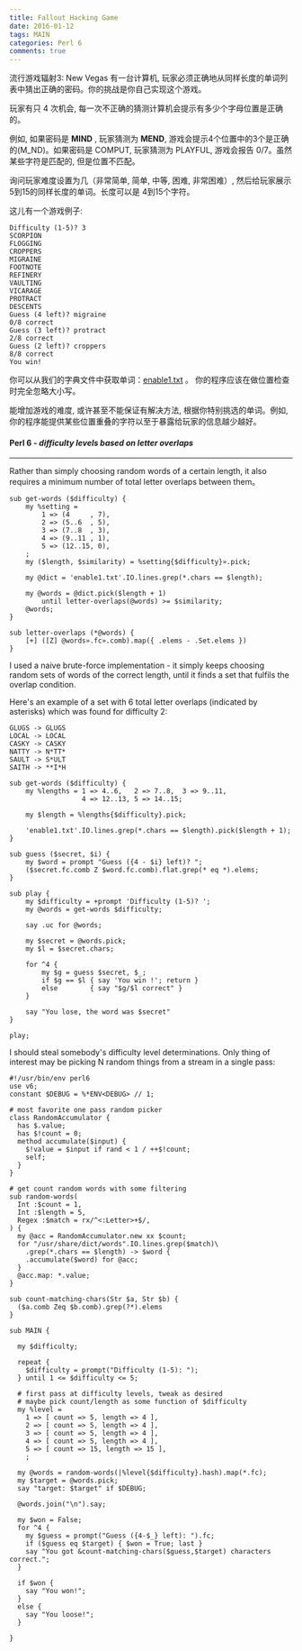 ```yaml
---
title: Fallout Hacking Game
date: 2016-01-12
tags: MAIN
categories: Perl 6
comments: true
---
```




流行游戏辐射3: New Vegas 有一台计算机, 玩家必须正确地从同样长度的单词列表中猜出正确的密码。你的挑战是你自己实现这个游戏。

玩家有只 4 次机会, 每一次不正确的猜测计算机会提示有多少个字母位置是正确的。

例如, 如果密码是 **MIND** , 玩家猜测为 **MEND**, 游戏会提示4个位置中的3个是正确的(M_ND)。如果密码是 COMPUT, 玩家猜测为 PLAYFUL, 游戏会报告 0/7。虽然某些字符是匹配的, 但是位置不匹配。

询问玩家难度设置为几（非常简单, 简单, 中等, 困难, 非常困难）, 然后给玩家展示5到15的同样长度的单词。长度可以是 4到15个字符。

这儿有一个游戏例子:

```perl6
Difficulty (1-5)? 3
SCORPION
FLOGGING
CROPPERS
MIGRAINE
FOOTNOTE
REFINERY
VAULTING
VICARAGE
PROTRACT
DESCENTS
Guess (4 left)? migraine
0/8 correct
Guess (3 left)? protract
2/8 correct
Guess (2 left)? croppers
8/8 correct
You win!
```

你可以从我们的字典文件中获取单词：[enable1.txt](http://code.google.com/p/dotnetperls-controls/downloads/detail?name=enable1.txt) 。 你的程序应该在做位置检查时完全忽略大小写。

能增加游戏的难度, 或许甚至不能保证有解决方法, 根据你特别挑选的单词。例如, 你的程序能提供某些位置重叠的字符以至于暴露给玩家的信息越少越好。

#### Perl 6 - *difficulty levels based on letter overlaps*
---

Rather than simply choosing random words of a certain length, it also requires a minimum number of total letter overlaps between them。

```perl6
sub get-words ($difficulty) {
    my %setting =
        1 => (4     , 7),
        2 => (5..6  , 5),
        3 => (7..8  , 3),
        4 => (9..11 , 1),
        5 => (12..15, 0),
    ;
    my ($length, $similarity) = %setting{$difficulty}».pick;

    my @dict = 'enable1.txt'.IO.lines.grep(*.chars == $length);

    my @words = @dict.pick($length + 1)
        until letter-overlaps(@words) >= $similarity;
    @words;
}

sub letter-overlaps (*@words) {
    [+] ([Z] @words».fc».comb).map({ .elems - .Set.elems })
}
```

I used a naive brute-force implementation - it simply keeps choosing random sets of words of the correct length, until it finds a set that fulfils the overlap condition.

Here's an example of a set with 6 total letter overlaps (indicated by asterisks) which was found for difficulty 2:

```perl6
GLUGS -> GLUGS
LOCAL -> LOCAL
CASKY -> CASKY
NATTY -> N*TT*
SAULT -> S*ULT
SAITH -> **I*H
```

```perl6
sub get-words ($difficulty) {
    my %lengths = 1 => 4..6,   2 => 7..8,  3 => 9..11,
                  4 => 12..13, 5 => 14..15;

    my $length = %lengths{$difficulty}.pick;

    'enable1.txt'.IO.lines.grep(*.chars == $length).pick($length + 1);
}

sub guess ($secret, $i) {
    my $word = prompt "Guess ({4 - $i} left)? ";
    ($secret.fc.comb Z $word.fc.comb).flat.grep(* eq *).elems;
}

sub play {
    my $difficulty = +prompt 'Difficulty (1-5)? ';
    my @words = get-words $difficulty;

    say .uc for @words;

    my $secret = @words.pick;
    my $l = $secret.chars;

    for ^4 {
        my $g = guess $secret, $_;
        if $g == $l { say 'You win !'; return }
        else        { say "$g/$l correct" }
    }

    say "You lose, the word was $secret"
}

play;
```

I should steal somebody's difficulty level determinations. Only thing of interest may be picking N random things from a stream in a single pass:

```perl6
#!/usr/bin/env perl6
use v6;
constant $DEBUG = %*ENV<DEBUG> // 1;

# most favorite one pass random picker
class RandomAccumulator {
  has $.value;
  has $!count = 0;
  method accumulate($input) {
    $!value = $input if rand < 1 / ++$!count;
    self;
  }
}

# get count random words with some filtering
sub random-words(
  Int :$count = 1,
  Int :$length = 5,
  Regex :$match = rx/^<:Letter>+$/,
) {
  my @acc = RandomAccumulator.new xx $count;
  for "/usr/share/dict/words".IO.lines.grep($match)\
    .grep(*.chars == $length) -> $word {
    .accumulate($word) for @acc;
  }
  @acc.map: *.value;
}

sub count-matching-chars(Str $a, Str $b) {
  ($a.comb Zeq $b.comb).grep(?*).elems
}

sub MAIN {

  my $difficulty;

  repeat {
    $difficulty = prompt("Difficulty (1-5): ");
  } until 1 <= $difficulty <= 5;

  # first pass at difficulty levels, tweak as desired
  # maybe pick count/length as some function of $difficulty
  my %level =
    1 => [ count => 5, length => 4 ],
    2 => [ count => 5, length => 4 ],
    3 => [ count => 5, length => 4 ],
    4 => [ count => 5, length => 4 ],
    5 => [ count => 15, length => 15 ],
    ;

  my @words = random-words(|%level{$difficulty}.hash).map(*.fc);
  my $target = @words.pick;
  say "target: $target" if $DEBUG;

  @words.join("\n").say;

  my $won = False;
  for ^4 {
    my $guess = prompt("Guess ({4-$_} left): ").fc;
    if ($guess eq $target) { $won = True; last }
    say "You got &count-matching-chars($guess,$target) characters correct.";
  }

  if $won {
    say "You won!";
  }
  else {
    say "You loose!";
  }

}
```
